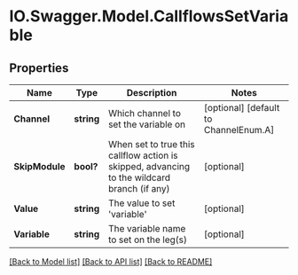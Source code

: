 # IO.Swagger.Model.CallflowsSetVariable
## Properties

Name | Type | Description | Notes
------------ | ------------- | ------------- | -------------
**Channel** | **string** | Which channel to set the variable on | [optional] [default to ChannelEnum.A]
**SkipModule** | **bool?** | When set to true this callflow action is skipped, advancing to the wildcard branch (if any) | [optional] 
**Value** | **string** | The value to set &#39;variable&#39; | [optional] 
**Variable** | **string** | The variable name to set on the leg(s) | [optional] 

[[Back to Model list]](../README.md#documentation-for-models) [[Back to API list]](../README.md#documentation-for-api-endpoints) [[Back to README]](../README.md)

